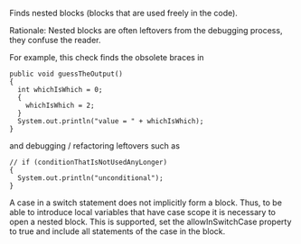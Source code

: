 <div>

Finds nested blocks (blocks that are used freely in the code).

</div>

Rationale: Nested blocks are often leftovers from the debugging process,
they confuse the reader.

For example, this check finds the obsolete braces in

    public void guessTheOutput()
    {
      int whichIsWhich = 0;
      {
        whichIsWhich = 2;
      }
      System.out.println("value = " + whichIsWhich);
    }
            

and debugging / refactoring leftovers such as

    // if (conditionThatIsNotUsedAnyLonger)
    {
      System.out.println("unconditional");
    }
            

A case in a switch statement does not implicitly form a block. Thus, to
be able to introduce local variables that have case scope it is
necessary to open a nested block. This is supported, set the
allowInSwitchCase property to true and include all statements of the
case in the block.
